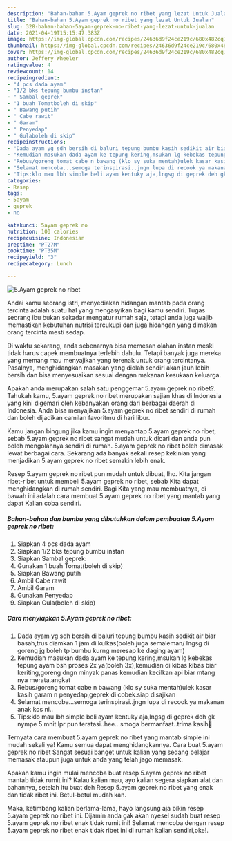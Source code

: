 ```yaml
---
description: "Bahan-bahan 5.Ayam geprek no ribet yang lezat Untuk Jualan"
title: "Bahan-bahan 5.Ayam geprek no ribet yang lezat Untuk Jualan"
slug: 328-bahan-bahan-5ayam-geprek-no-ribet-yang-lezat-untuk-jualan
date: 2021-04-19T15:15:47.383Z
image: https://img-global.cpcdn.com/recipes/24636d9f24ce219c/680x482cq70/5ayam-geprek-no-ribet-foto-resep-utama.jpg
thumbnail: https://img-global.cpcdn.com/recipes/24636d9f24ce219c/680x482cq70/5ayam-geprek-no-ribet-foto-resep-utama.jpg
cover: https://img-global.cpcdn.com/recipes/24636d9f24ce219c/680x482cq70/5ayam-geprek-no-ribet-foto-resep-utama.jpg
author: Jeffery Wheeler
ratingvalue: 4
reviewcount: 14
recipeingredient:
- "4 pcs dada ayam"
- "1/2 bks tepung bumbu instan"
- " Sambal geprek"
- "1 buah Tomatboleh di skip"
- " Bawang putih"
- " Cabe rawit"
- " Garam"
- " Penyedap"
- " Gulaboleh di skip"
recipeinstructions:
- "Dada ayam yg sdh bersih di baluri tepung bumbu kasih sedikit air biar basah,trus diamkan 1 jam di kulkas(boleh juga semaleman/ lngsg di goreng jg boleh tp bumbu kurng meresap ke daging ayam)"
- "Kemudian masukan dada ayam ke tepung kering,msukan lg kebekas tepung ayam bsh proses 2x ya(boleh 3x),kemudian di kibas kibas biar keriting,goreng dngn minyak panas kemudian kecilkan api biar mtang nya merata,angkat"
- "Rebus/goreng tomat cabe n bawang (klo sy suka mentah)ulek kasar kasih garam n penyedap,geprek di cobek.siap disajikan"
- "Selamat mencoba...semoga terinspirasi..jngn lupa di recook ya makanan anak kos ni.."
- "Tips:klo mau lbh simple beli ayam kentuky aja,lngsg di geprek deh gk nympe 5 mnit lpr pun teratasi..hee...smoga bermanfaat..trima kasih🙏"
categories:
- Resep
tags:
- 5ayam
- geprek
- no

katakunci: 5ayam geprek no 
nutrition: 100 calories
recipecuisine: Indonesian
preptime: "PT27M"
cooktime: "PT35M"
recipeyield: "3"
recipecategory: Lunch

---
```



![5.Ayam geprek no ribet](https://img-global.cpcdn.com/recipes/24636d9f24ce219c/680x482cq70/5ayam-geprek-no-ribet-foto-resep-utama.jpg)

Andai kamu seorang istri, menyediakan hidangan mantab pada orang tercinta adalah suatu hal yang mengasyikan bagi kamu sendiri. Tugas seorang ibu bukan sekadar mengatur rumah saja, tetapi anda juga wajib memastikan kebutuhan nutrisi tercukupi dan juga hidangan yang dimakan orang tercinta mesti sedap.

Di waktu  sekarang, anda sebenarnya bisa memesan olahan instan meski tidak harus capek membuatnya terlebih dahulu. Tetapi banyak juga mereka yang memang mau menyajikan yang terenak untuk orang tercintanya. Pasalnya, menghidangkan masakan yang diolah sendiri akan jauh lebih bersih dan bisa menyesuaikan sesuai dengan makanan kesukaan keluarga. 



Apakah anda merupakan salah satu penggemar 5.ayam geprek no ribet?. Tahukah kamu, 5.ayam geprek no ribet merupakan sajian khas di Indonesia yang kini digemari oleh kebanyakan orang dari berbagai daerah di Indonesia. Anda bisa menyajikan 5.ayam geprek no ribet sendiri di rumah dan boleh dijadikan camilan favoritmu di hari libur.

Kamu jangan bingung jika kamu ingin menyantap 5.ayam geprek no ribet, sebab 5.ayam geprek no ribet sangat mudah untuk dicari dan anda pun boleh mengolahnya sendiri di rumah. 5.ayam geprek no ribet boleh dimasak lewat berbagai cara. Sekarang ada banyak sekali resep kekinian yang menjadikan 5.ayam geprek no ribet semakin lebih enak.

Resep 5.ayam geprek no ribet pun mudah untuk dibuat, lho. Kita jangan ribet-ribet untuk membeli 5.ayam geprek no ribet, sebab Kita dapat menghidangkan di rumah sendiri. Bagi Kita yang mau membuatnya, di bawah ini adalah cara membuat 5.ayam geprek no ribet yang mantab yang dapat Kalian coba sendiri.

<!--inarticleads1-->

##### Bahan-bahan dan bumbu yang dibutuhkan dalam pembuatan 5.Ayam geprek no ribet:

1. Siapkan 4 pcs dada ayam
1. Siapkan 1/2 bks tepung bumbu instan
1. Siapkan  Sambal geprek:
1. Gunakan 1 buah Tomat(boleh di skip)
1. Siapkan  Bawang putih
1. Ambil  Cabe rawit
1. Ambil  Garam
1. Gunakan  Penyedap
1. Siapkan  Gula(boleh di skip)




<!--inarticleads2-->

##### Cara menyiapkan 5.Ayam geprek no ribet:

1. Dada ayam yg sdh bersih di baluri tepung bumbu kasih sedikit air biar basah,trus diamkan 1 jam di kulkas(boleh juga semaleman/ lngsg di goreng jg boleh tp bumbu kurng meresap ke daging ayam)
1. Kemudian masukan dada ayam ke tepung kering,msukan lg kebekas tepung ayam bsh proses 2x ya(boleh 3x),kemudian di kibas kibas biar keriting,goreng dngn minyak panas kemudian kecilkan api biar mtang nya merata,angkat
1. Rebus/goreng tomat cabe n bawang (klo sy suka mentah)ulek kasar kasih garam n penyedap,geprek di cobek.siap disajikan
1. Selamat mencoba...semoga terinspirasi..jngn lupa di recook ya makanan anak kos ni..
1. Tips:klo mau lbh simple beli ayam kentuky aja,lngsg di geprek deh gk nympe 5 mnit lpr pun teratasi..hee...smoga bermanfaat..trima kasih🙏




Ternyata cara membuat 5.ayam geprek no ribet yang mantab simple ini mudah sekali ya! Kamu semua dapat menghidangkannya. Cara buat 5.ayam geprek no ribet Sangat sesuai banget untuk kalian yang sedang belajar memasak ataupun juga untuk anda yang telah jago memasak.

Apakah kamu ingin mulai mencoba buat resep 5.ayam geprek no ribet mantab tidak rumit ini? Kalau kalian mau, ayo kalian segera siapkan alat dan bahannya, setelah itu buat deh Resep 5.ayam geprek no ribet yang enak dan tidak ribet ini. Betul-betul mudah kan. 

Maka, ketimbang kalian berlama-lama, hayo langsung aja bikin resep 5.ayam geprek no ribet ini. Dijamin anda gak akan nyesel sudah buat resep 5.ayam geprek no ribet enak tidak rumit ini! Selamat mencoba dengan resep 5.ayam geprek no ribet enak tidak ribet ini di rumah kalian sendiri,oke!.

